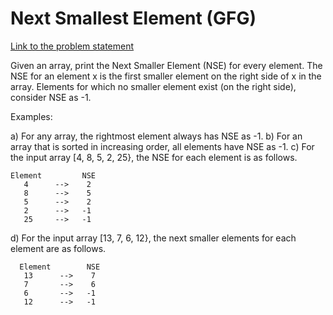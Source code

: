 # Next Smallest Element (GFG) 
[Link to the problem statement](https://www.geeksforgeeks.org/next-smaller-element/)

Given an array, print the Next Smaller Element (NSE) for every element. The NSE for an element x is the first smaller element on the right side of x in the array. Elements for which no smaller element exist (on the right side), consider NSE as -1. 

Examples: 

a) For any array, the rightmost element always has NSE as -1. 
b) For an array that is sorted in increasing order, all elements have NSE as -1. 
c) For the input array [4, 8, 5, 2, 25}, the NSE for each element is as follows.
```
Element         NSE
   4      -->    2
   8      -->    5
   5      -->    2
   2      -->   -1
   25     -->   -1
```
d) For the input array [13, 7, 6, 12}, the next smaller elements for each element are as follows.

```
  Element        NSE
   13      -->    7
   7       -->    6
   6       -->   -1
   12      -->   -1
```